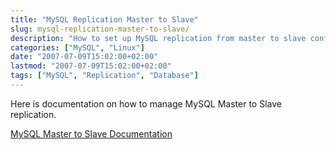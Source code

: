 ```yaml
---
title: "MySQL Replication Master to Slave"
slug: mysql-replication-master-to-slave/
description: "How to set up MySQL replication from master to slave configuration"
categories: ["MySQL", "Linux"]
date: "2007-07-09T15:02:00+02:00"
lastmod: "2007-07-09T15:02:00+02:00"
tags: ["MySQL", "Replication", "Database"]
---
```


Here is documentation on how to manage MySQL Master to Slave replication.

[MySQL Master to Slave Documentation](../../../static/pdf/mysql_master_slave.pdf)
